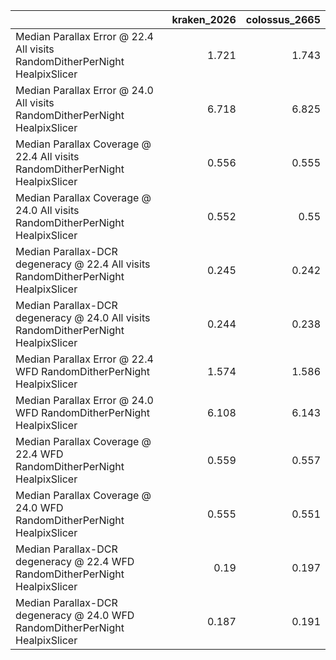 |                                                                                     |   kraken_2026 |   colossus_2665 |
|:------------------------------------------------------------------------------------|--------------:|----------------:|
| Median Parallax Error @ 22.4 All visits RandomDitherPerNight HealpixSlicer          |         1.721 |           1.743 |
| Median Parallax Error @ 24.0 All visits RandomDitherPerNight HealpixSlicer          |         6.718 |           6.825 |
| Median Parallax Coverage @ 22.4 All visits RandomDitherPerNight HealpixSlicer       |         0.556 |           0.555 |
| Median Parallax Coverage @ 24.0 All visits RandomDitherPerNight HealpixSlicer       |         0.552 |           0.55  |
| Median Parallax-DCR degeneracy @ 22.4 All visits RandomDitherPerNight HealpixSlicer |         0.245 |           0.242 |
| Median Parallax-DCR degeneracy @ 24.0 All visits RandomDitherPerNight HealpixSlicer |         0.244 |           0.238 |
| Median Parallax Error @ 22.4 WFD RandomDitherPerNight HealpixSlicer                 |         1.574 |           1.586 |
| Median Parallax Error @ 24.0 WFD RandomDitherPerNight HealpixSlicer                 |         6.108 |           6.143 |
| Median Parallax Coverage @ 22.4 WFD RandomDitherPerNight HealpixSlicer              |         0.559 |           0.557 |
| Median Parallax Coverage @ 24.0 WFD RandomDitherPerNight HealpixSlicer              |         0.555 |           0.551 |
| Median Parallax-DCR degeneracy @ 22.4 WFD RandomDitherPerNight HealpixSlicer        |         0.19  |           0.197 |
| Median Parallax-DCR degeneracy @ 24.0 WFD RandomDitherPerNight HealpixSlicer        |         0.187 |           0.191 |
